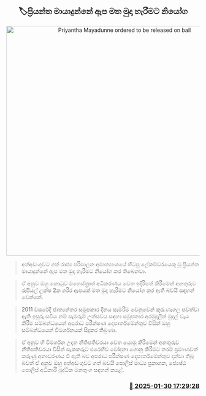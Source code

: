 <p align='center'><b><h2 align='center' title='Priyantha Mayadunne ordered to be released on bail'>🏷ප්‍රියන්ත මායාදුන්නේ ඇප මත මුදා හැරීමට නියෝග</h2></b></p>
<p align='center'><img src='https://helakuru.sgp1.cdn.digitaloceanspaces.com/esana/images/lib/priyantha-mayadunne-nn.jpg' width='600' alt='Priyantha Mayadunne ordered to be released on bail'></p>

> අත්අඩංගුවට ගත් රාජ්‍ය පරිපාලන අමාත්‍යාංශයේ හිටපු ලේකම්වරයෙකු වූ ප්‍රියන්ත මායාදුන්නේ ඇප මත මුදා හැරීමට නියෝග කර තිබෙනවා.

> ඒ අනුව ඔහු කොටුව මහෙස්ත්‍රාත් අධිකරණය වෙත ඉදිරිපත් කිරීමෙන් අනතුරුව රුපියල් ලක්ෂ 2ක ශරීර ඇපයක් මත මුදා හැරීමට නියෝග කර ඇති බවයි සඳහන් වෙන්නේ.

> 2011 වසරේදී ජාත්‍යන්තර සමූපකාර දිනය සැමරීම වෙනුවෙන් කුරුණෑගල පවත්වා ඇති ඉසුරු සවිය නම් සැමරුම් උත්සවය සඳහා සමූපකාර අරමුදලින් මුදල් වැය කිරීම සම්බන්ධයෙන් අපරාධ පරීක්ෂණ දෙපාර්තමේන්තුව විසින් ඔහු සම්බන්ධයෙන් විමර්ශනයක් සිදුකර තිබුණා.

> ඒ අනුව හි විමර්ශන උදෘත නීතිපතිවරයා වෙත යොමු කිරීමෙන් අනතුරුව නීතිපතිවරයා විසින් සැකකරුට එරෙහිව චෝදනා ගොනු කිරීමට තරම් ප්‍රමාණවත් කරුණු අනාවරණය වී ඇති බව අපරාධ පරීක්ෂණ දෙපාර්තමේන්තුව දන්වා තිබූ බවත් ඒ අනුව ඔහු අත්අඩංගුවට ගත් බවයි පොලිස් මාධ්‍ය ප්‍රකාශක, ජ්‍යෙෂ්ඨ පොලිස් අධිකාරී බුද්ධික මනතුංග සඳහන් කළේ.  



<h3 align='right'><a href='https://www.helakuru.lk/esana/p/107043/'>📅 2025-01-30 17:29:28</a></h3>
